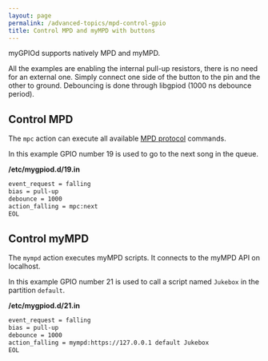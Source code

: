 ```yaml
---
layout: page
permalink: /advanced-topics/mpd-control-gpio
title: Control MPD and myMPD with buttons
---
```


myGPIOd supports natively MPD and myMPD.

All the examples are enabling the internal pull-up resistors, there is no need for an external one. Simply connect one side of the button to the pin and the other to ground. Debouncing is done through libgpiod (1000 ns debounce period).

## Control MPD

The `mpc` action can execute all available [MPD protocol](https://mpd.readthedocs.io/en/latest/protocol.html) commands.

In this example GPIO number 19 is used to go to the next song in the queue.

**/etc/mygpiod.d/19.in**
```sh
event_request = falling
bias = pull-up
debounce = 1000
action_falling = mpc:next
EOL
```

## Control myMPD

The `mympd` action executes myMPD scripts. It connects to the myMPD API on localhost.

In this example GPIO number 21 is used to call a script named `Jukebox` in the partition `default`.

**/etc/mygpiod.d/21.in**
```sh
event_request = falling
bias = pull-up
debounce = 1000
action_falling = mympd:https://127.0.0.1 default Jukebox
EOL
```
